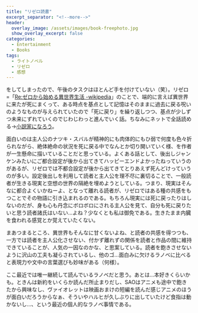 ```yaml
---
title: "リゼロ読書"
excerpt_separator: "<!--more-->"
header:
  overlay_image: /assets/images/book-freephoto.jpg
  show_overlay_excerpt: false
categories:
  - Entertainment
  - Books
tags:
  - ライトノベル
  - リゼロ
  - 感想
---
```


をしてしまったので、午後のタスクはほとんど手を付けていない（笑）。リゼロ=「[Re:ゼロから始める異世界生活 -wikipedia](https://ja.wikipedia.org/wiki/Re:%E3%82%BC%E3%83%AD%E3%81%8B%E3%82%89%E5%A7%8B%E3%82%81%E3%82%8B%E7%95%B0%E4%B8%96%E7%95%8C%E7%94%9F%E6%B4%BB)」のことで、端的に言えば異世界に来たが死にまくって、ある時点を基点として記憶はそのままに過去に戻る呪いのようなものが与えられていたので「死に戻り」を繰り返しつつ、基点が少しずつ未来にずれていくのでじわじわっと進んでいく話。ちなみにネットで全話読める→[小説家になろう](https://ncode.syosetu.com/n2267be/)。

面白いのは主人公のナツキ・スバルが精神的にも肉体的にもひ弱で何度も色々折られながら、絶体絶命の状況を死に戻る中でなんとか切り開いていく様、を作者が一生懸命に描いていることだと思っている。よくある話として、後出しジャンケンみたいにご都合設定が後から出てきてハッピーエンドよかったねっていうのがあるが、リゼロでは不都合設定が後から出てきてとりあえず死んどけっていうのが多い。設定後出しを利用して読者と主人公を理不尽に裏切ることで、一般読者が生きる現実と空想の世界の隔絶を埋めようとしている。つまり、現実はそんなに都合よくいかねーよ、となって離れる読者が、リゼロではある種の共感をもつことでその物語に引き込まれるのである。もちろん現実には死に戻ったりはしないのだが、身も心も丹念にボロボロにされる主人公を見て、自分も死に戻りたいと思う読者諸氏はいない...よね？少なくとも私は御免である。生きたまま内臓を食われる感覚とか覚えていたくない。

まあつまるところ、異世界もそんなに甘くないよね、と読者の共感を得つつも、一方では読者を主人公化させない、付かず離れずの関係を読者と作品の間に維持できていることが、人気の一因なのかな、と思案している。読者を飽きさせないように沢山の工夫も凝らされているし、他のゴ...面白みに欠けるラノベに比べると表現力や文中の言葉選びも妙味がある（何様）。

ここ最近では唯一継続して読んでいるラノベだと思う。あとは...本好きくらいかも。ときんは新約をいくらか読んだ所止まりだし、SAOはアニメも途中で飽きたから興味なし、ヴァイオレットは映画おまけの短編を読んだ感じアニメのほうが面白いだろうからなぁ、そういやハルヒが久しぶりに出していたけど食指は動かないし...、という最近の個人的なラノベ事情である。
